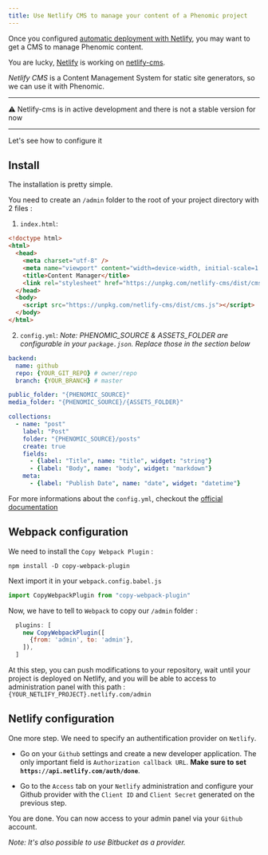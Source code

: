 ```yaml
---
title: Use Netlify CMS to manage your content of a Phenomic project
---
```


Once you configured [automatic deployment with Netlify](../../deploy/netlify/),
you may want to get a CMS to manage Phenomic content.

You are lucky, [Netlify](https://www.netlify.com/) is working on [netlify-cms](https://github.com/netlify/netlify-cms).

_Netlify CMS_ is a Content Management System for static site generators,
so we can use it with Phenomic.

---

⚠️ Netlify-cms is in active development and there is not a stable version for now

---

Let's see how to configure it

## Install

The installation is pretty simple.

You need to create an `/admin` folder to the root of your project directory
with 2 files :

1. `index.html`:

  ```html
  <!doctype html>
  <html>
    <head>
      <meta charset="utf-8" />
      <meta name="viewport" content="width=device-width, initial-scale=1.0" />
      <title>Content Manager</title>
      <link rel="stylesheet" href="https://unpkg.com/netlify-cms/dist/cms.css" />
    </head>
    <body>
      <script src="https://unpkg.com/netlify-cms/dist/cms.js"></script>
    </body>
  </html>
  ```

2. `config.yml`:
  _Note: PHENOMIC_SOURCE & ASSETS_FOLDER are configurable in your `package.json`.
  Replace those in the section below_

  ```yml
  backend:
    name: github
    repo: {YOUR_GIT_REPO} # owner/repo
    branch: {YOUR_BRANCH} # master

  public_folder: "{PHENOMIC_SOURCE}"
  media_folder: "{PHENOMIC_SOURCE}/{ASSETS_FOLDER}"

  collections:
    - name: "post"
      label: "Post"
      folder: "{PHENOMIC_SOURCE}/posts"
      create: true
      fields:
        - {label: "Title", name: "title", widget: "string"}
        - {label: "Body", name: "body", widget: "markdown"}
      meta:
        - {label: "Publish Date", name: "date", widget: "datetime"}
  ```  

  For more informations about the `config.yml`, checkout the [official documentation](https://github.com/netlify/netlify-cms#installing)

## Webpack configuration

We need to install the `Copy Webpack Plugin` :

```console
npm install -D copy-webpack-plugin
```

Next import it in your `webpack.config.babel.js`

```js
import CopyWebpackPlugin from "copy-webpack-plugin"

```

Now, we have to tell to `Webpack` to copy our `/admin` folder :

```js
  plugins: [
    new CopyWebpackPlugin([
      {from: 'admin', to: 'admin'},
    ]),
  ]
```

At this step, you can push modifications to your repository,
wait until your project is deployed on Netlify,
and you will be able to access to administration panel with this path : `{YOUR_NETLIFY_PROJECT}.netlify.com/admin`

## Netlify configuration

One more step. We need to specify an authentification provider on `Netlify`.

- Go on your `Github` settings and create a new developer application.
The only important field is `Authorization callback URL`.
**Make sure to set `https://api.netlify.com/auth/done`**.

- Go to the `Access` tab on your `Netlify` administration and configure your
Github provider with the `Client ID` and `Client Secret` generated on the
previous step.

You are done. You can now access to your admin panel via your `Github` account.

_Note: It's also possible to use Bitbucket as a provider._
